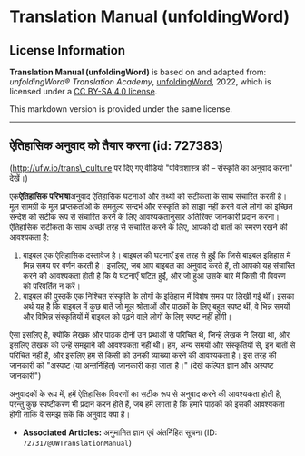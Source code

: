 # Translation Manual (unfoldingWord)

## License Information

**Translation Manual (unfoldingWord)** is based on and adapted from: _unfoldingWord® Translation Academy_, [unfoldingWord](https://unfoldingword.org/utw), 2022, which is licensed under a [CC BY-SA 4.0 license](https://creativecommons.org/licenses/by-sa/4.0/legalcode.en).

This markdown version is provided under the same license.



--------------------------------

## ऐतिहासिक अनुवाद को तैयार करना (id: 727383)

(http://ufw.io/trans\_culture पर दिए गए वीडियो "पवित्रशास्त्र की – संस्कृति का अनुवाद करना" देखें।)

एक**ऐतिहासिक परिभाषा**अनुवाद ऐतिहासिक घटनाओं और तथ्यों को सटीकता के साथ संचारित करती है। मूल सामग्री के मूल प्राप्तकर्ताओं के समतुल्य सन्दर्भ और संस्कृति को साझा नहीं करने वाले लोगों को इच्छित सन्देश को सटीक रूप से संचारित करने के लिए आवश्यकतानुसार अतिरिक्त जानकारी प्रदान करना। ऐतिहासिक सटीकता के साथ अच्छी तरह से संचारित करने के लिए, आपको दो बातों को स्मरण रखने की आवश्यकता है:

1. बाइबल एक ऐतिहासिक दस्तावेज है। बाइबल की घटनाएँ इस तरह से हुईं कि जिसे बाइबल इतिहास में भिन्न समय पर वर्णन करती है। इसलिए, जब आप बाइबल का अनुवाद करते हैं, तो आपको यह संचारित करने की आवश्यकता होती है कि ये घटनाएँ घटित हुईं, और जो हुआ उसके बारे में किसी भी विवरण को परिवर्तित न करें।
2. बाइबल की पुस्तकें एक निश्चित संस्कृति के लोगों के इतिहास में विशेष समय पर लिखी गई थीं। इसका अर्थ यह है कि बाइबल में कुछ बातें जो मूल श्रोताओं और पाठकों के लिए बहुत स्पष्ट थीं, वे भिन्न समयों और विभिन्न संस्कृतियों में बाइबल को पढ़ने वाले लोगों के लिए स्पष्ट नहीं होंगी।

ऐसा इसलिए है, क्योंकि लेखक और पाठक दोनों उन प्रथाओं से परिचित थे, जिन्हें लेखक ने लिखा था, और इसलिए लेखक को उन्हें समझाने की आवश्यकता नहीं थी। हम, अन्य समयों और संस्कृतियों से, इन बातों से परिचित नहीं हैं, और इसलिए हम से किसी को उनकी व्याख्या करने की आवश्यकता है। इस तरह की जानकारी को "अस्पष्ट (या अन्तर्निहित) जानकारी कहा जाता है।" (देखें कल्पित ज्ञान और अस्पष्ट जानकारी")

अनुवादकों के रूप में, हमें ऐतिहासिक विवरणों का सटीक रूप से अनुवाद करने की आवश्यकता होती है, परन्तु कुछ स्पष्टीकरण भी प्रदान करन होते हैं, जब हमें लगता है कि हमारे पाठकों को इसकी आवश्यकता होगी ताकि वे समझ सकें कि अनुवाद क्या है।

* **Associated Articles:** अनुमानित ज्ञान एवं अंतर्निहित सूचना (ID: `727317@UWTranslationManual`)


